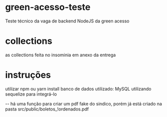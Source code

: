 # green-acesso-teste
Teste técnico da vaga de backend NodeJS da green acesso

# collections 
as collections feita no insominia em anexo da entrega

# instruções
utilizar npm ou yarn install
banco de dados utilizado: MySQL utilizando sequelize para integrá-lo

-- há uma função para criar um pdf fake do sindico, porém já está criado na pasta src/public/boletos_!ordenados.pdf
